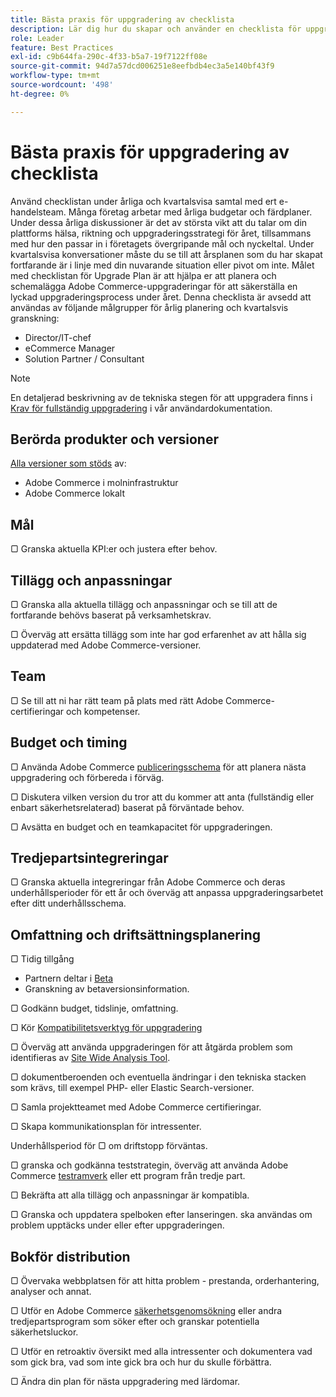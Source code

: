 ```yaml
---
title: Bästa praxis för uppgradering av checklista
description: Lär dig hur du skapar och använder en checklista för uppgradering för att planera din uppgraderingsstrategi för Adobe Commerce och Magento Open Source.
role: Leader
feature: Best Practices
exl-id: c9b644fa-290c-4f33-b5a7-19f7122ff08e
source-git-commit: 94d7a57dcd006251e8eefbdb4ec3a5e140bf43f9
workflow-type: tm+mt
source-wordcount: '498'
ht-degree: 0%

---
```


# Bästa praxis för uppgradering av checklista

Använd checklistan under årliga och kvartalsvisa samtal med ert e-handelsteam. Många företag arbetar med årliga budgetar och färdplaner. Under dessa årliga diskussioner är det av största vikt att du talar om din plattforms hälsa, riktning och uppgraderingsstrategi för året, tillsammans med hur den passar in i företagets övergripande mål och nyckeltal. Under kvartalsvisa konversationer måste du se till att årsplanen som du har skapat fortfarande är i linje med din nuvarande situation eller pivot om inte. Målet med checklistan för Upgrade Plan är att hjälpa er att planera och schemalägga Adobe Commerce-uppgraderingar för att säkerställa en lyckad uppgraderingsprocess under året. Denna checklista är avsedd att användas av följande målgrupper för årlig planering och kvartalsvis granskning:

- Director/IT-chef
- eCommerce Manager
- Solution Partner / Consultant

>[!NOTE]
>
>En detaljerad beskrivning av de tekniska stegen för att uppgradera finns i [Krav för fullständig uppgradering](../../../upgrade/prepare/prerequisites.md) i vår användardokumentation.

## Berörda produkter och versioner

[Alla versioner som stöds](../../../release/versions.md) av:

- Adobe Commerce i molninfrastruktur
- Adobe Commerce lokalt

## Mål

▢ Granska aktuella KPI:er och justera efter behov.

## Tillägg och anpassningar

▢ Granska alla aktuella tillägg och anpassningar och se till att de fortfarande behövs baserat på verksamhetskrav.

▢ Överväg att ersätta tillägg som inte har god erfarenhet av att hålla sig uppdaterad med Adobe Commerce-versioner.

## Team

▢ Se till att ni har rätt team på plats med rätt Adobe Commerce-certifieringar och kompetenser.

## Budget och timing

▢ Använda Adobe Commerce [publiceringsschema](../../../release/schedule.md) för att planera nästa uppgradering och förbereda i förväg.

▢ Diskutera vilken version du tror att du kommer att anta (fullständig eller enbart säkerhetsrelaterad) baserat på förväntade behov.

▢ Avsätta en budget och en teamkapacitet för uppgraderingen.

## Tredjepartsintegreringar

▢ Granska aktuella integreringar från Adobe Commerce och deras underhållsperioder för ett år och överväg att anpassa uppgraderingsarbetet efter ditt underhållsschema.

## Omfattning och driftsättningsplanering

▢ Tidig tillgång

- Partnern deltar i [Beta](../../../release/beta.md)
- Granskning av betaversionsinformation.

▢ Godkänn budget, tidslinje, omfattning.

▢ Kör [Kompatibilitetsverktyg för uppgradering](../../../upgrade/upgrade-compatibility-tool/overview.md)

▢ Överväg att använda uppgraderingen för att åtgärda problem som identifieras av [Site Wide Analysis Tool](../../../tools/site-wide-analysis-tool/intro.md).

▢ dokumentberoenden och eventuella ändringar i den tekniska stacken som krävs, till exempel PHP- eller Elastic Search-versioner.

▢ Samla projektteamet med Adobe Commerce certifieringar.

▢ Skapa kommunikationsplan för intressenter.

Underhållsperiod för ▢ om driftstopp förväntas.

▢ granska och godkänna teststrategin, överväg att använda Adobe Commerce [testramverk](https://developer.adobe.com/commerce/testing/) eller ett program från tredje part.

▢ Bekräfta att alla tillägg och anpassningar är kompatibla.

▢ Granska och uppdatera spelboken efter lanseringen. ska användas om problem upptäcks under eller efter uppgraderingen.

## Bokför distribution

▢ Övervaka webbplatsen för att hitta problem - prestanda, orderhantering, analyser och annat.

▢ Utför en Adobe Commerce [säkerhetsgenomsökning](https://account.magento.com/scanner/dashboard/) eller andra tredjepartsprogram som söker efter och granskar potentiella säkerhetsluckor.

▢ Utför en retroaktiv översikt med alla intressenter och dokumentera vad som gick bra, vad som inte gick bra och hur du skulle förbättra.

▢ Ändra din plan för nästa uppgradering med lärdomar.
